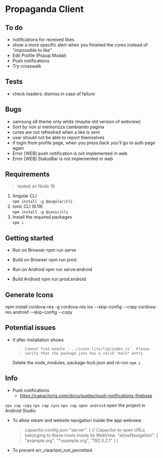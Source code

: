 # Propaganda Client

## To do
- notifications for received likes
- show a more specific alert when you finished the cores instead of "impossible to like"
- Edit Profile (Popup Modal)
- Push notifications
- Try crosswalk

## Tests
- check loaders: dismiss in case of failure

## Bugs
- samsung s8 theme only white (maybe old version of webview)
- Sort by non si memorizza cambiando pagina
- cores are not refreshed when a like is sent
- user should not be able to report themselves
- if login from profile page, when you press back you'll go to auth page again
- Error [WEB] push notification is not implemented in web
- Error [WEB] StatusBar is not implemented in web


## Requirements

> tested on Node 16

1. Angular CLI \
    `npm install -g @angular/cli`
3. Ionic CLI (6.19) \
    `npm install -g @ionic/cli`
4. Install the required packages \
    `npm i`

## Getting started

- Run on Browser
    npm run serve

- Build on Browser
    npm run prod

- Run on Android
    npm run serve:android

- Build Android
    npm run prod:android

## Generate Icons
npm install cordova-res -g
cordova-res ios --skip-config --copy
cordova-res android --skip-config --copy

## Potential issues
- if after installation shows 
    > `Cannot find module '.../iconv-lite/lib/index.js'. Please verify that the package.json has a valid "main" entry`
   
    Delete the node_modules, package-lock.json and re-run `npm i`

## Info
- Push notifications
  - https://capacitorjs.com/docs/guides/push-notifications-firebase


`npx cap copy`
`npx cap sync`
`npx cap open android` open the project in Android Studio

- To allow steam and website navigation inside the app webview
  > capacitor.config.json
  "server": {
    // Capacitor to open URLs belonging to these hosts inside its WebView.
    "allowNavigation": [
      "example.org",
      "*.example.org",
      "192.0.2.1"
    ]
  }

- To prevent err_cleartext_not_permitted
    <application android:usesCleartextTraffic="true">
